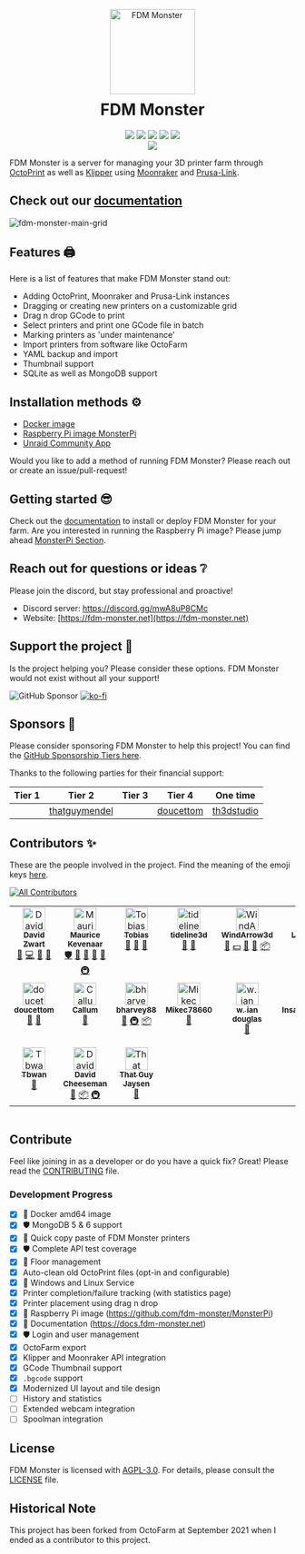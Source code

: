 <p align="center" style="margin-bottom: 0">
    <a href="https://docs.fdm-monster.net/" target="_blank" rel="noopener noreferrer">
        <img width="150" src="https://github.com/fdm-monster/fdm-monster-client/blob/main/public/img/logo.png?raw=true" alt="FDM Monster">
    </a>
</p>
<h1 align="center" style="padding-top: 0; margin-top: 10px">FDM Monster</h1>
<p align="center">
    <a href="https://discord.gg/mwA8uP8CMc"><img src="https://img.shields.io/discord/864835453773807686?label=Discord&logo=discord"/></a>
    <a href="https://github.com/fdm-monster/fdm-monster/releases/latest">
        <img src="https://img.shields.io/github/release/fdm-monster/fdm-monster"/></a>
    <a href="https://github.com/fdm-monster/fdm-monster/stargazers">
        <img src="https://img.shields.io/github/stars/fdm-monster/fdmonster"/></a>
    <a href="https://github.com/fdm-monster/fdm-monster/issues">
        <img src="https://img.shields.io/github/issues/fdm-monster/fdm-monster"/></a>
    <a href="https://app.codecov.io/gh/fdm-monster/fdm-monster">
        <img src="https://codecov.io/gh/fdm-monster/fdm-monster/branch/develop/graph/badge.svg?flag=server-nodejs&precision=0"/></a>
    <br/>
    <a href="https://unraid.net/community/apps?q=fdm+monster">
        <img src="https://img.shields.io/badge/Unraid%20Community%20Application-fc832e"/>
    </a>
</p>

FDM Monster is a server for managing your 3D printer farm through [OctoPrint](https://octoprint.org/) as well as [Klipper](https://www.klipper3d.org/) using [Moonraker](https://github.com/Arksine/moonraker) and [Prusa-Link](https://github.com/prusa3d/Prusa-Link).

## Check out our [documentation](https://docs.fdm-monster.net)

![fdm-monster-main-grid](https://github.com/user-attachments/assets/4137d8d6-0365-44db-b9a9-53e3820a4cb3)

## Features 🖨️
Here is a list of features that make FDM Monster stand out:

- Adding OctoPrint, Moonraker and Prusa-Link instances
- Dragging or creating new printers on a customizable grid
- Drag n drop GCode to print
- Select printers and print one GCode file in batch 
- Marking printers as 'under maintenance'
- Import printers from software like OctoFarm
- YAML backup and import
- Thumbnail support
- SQLite as well as MongoDB support

## Installation methods ⚙️

- [Docker image](https://hub.docker.com/r/fdmmonster/fdm-monster)
- [Raspberry Pi image MonsterPi](https://docs.fdm-monster.net/guides/monsterpi)
- [Unraid Community App](https://unraid.net/community/apps?q=fdm+monster)

Would you like to add a method of running FDM Monster? Please reach out or create an issue/pull-request!

## Getting started 😎

Check out the [documentation](https://docs.fdm-monster.net) to install or deploy FDM Monster for your farm. Are you interested in running the Raspberry Pi image?
Please jump ahead [MonsterPi Section](https://docs.fdm-monster.net/guides/monsterpi).

## Reach out for questions or ideas ❔

Please join the discord, but stay professional and proactive!

- Discord server: https://discord.gg/mwA8uP8CMc
- Website: [https://fdm-monster.net](https://fdm-monster.net)
 
## Support the project 💸

Is the project helping you? Please consider these options. FDM Monster would not exist without all your support! 

![GitHub Sponsor](https://img.shields.io/github/sponsors/fdm-monster?label=Sponsor&logo=GitHub)
[![ko-fi](https://ko-fi.com/img/githubbutton_sm.svg)](https://ko-fi.com/V7V6XFWY0)

## Sponsors 🤩

Please consider sponsoring FDM Monster to help this project! You can find the [GitHub Sponsorship Tiers here](https://github.com/sponsors/fdm-monster).

Thanks to the following parties for their financial support:

| Tier 1 | Tier 2 | Tier 3 | Tier 4 | One time |
|--------|--------|--------|--------|-----------|
|  | [thatguymendel](https://github.com/thatguymendel) | | [doucettom](https://github.com/doucettom) | [th3dstudio](https://github.com/th3dstudio) |


## Contributors ✨

These are the people involved in the project. Find the meaning of the emoji keys [here](https://allcontributors.org/docs/en/emoji-key).

<!-- ALL-CONTRIBUTORS-BADGE:START - Do not remove or modify this section -->
[![All Contributors](https://img.shields.io/badge/all_contributors-23-orange.svg?style=flat-square)](#contributors-)
<!-- ALL-CONTRIBUTORS-BADGE:END -->

<!-- ALL-CONTRIBUTORS-LIST:START - Do not remove or modify this section -->
<!-- prettier-ignore-start -->
<!-- markdownlint-disable -->
<table>
  <tbody>
    <tr>
      <td align="center" valign="top" width="10%"><a href="https://github.com/davidzwa"><img src="https://avatars.githubusercontent.com/u/6005355?v=4?s=40" width="40px;" alt="David Zwart"/><br /><sub><b>David Zwart</b></sub></a><br /><a href="https://github.com/fdm-monster/fdm-monster/issues?q=author%3Adavidzwa" title="Bug reports">🐛</a> <a href="https://github.com/fdm-monster/fdm-monster/commits?author=davidzwa" title="Code">💻</a> <a href="#maintenance-davidzwa" title="Maintenance">🚧</a> <a href="#userTesting-davidzwa" title="User Testing">📓</a></td>
      <td align="center" valign="top" width="10%"><a href="https://kevenaar.name"><img src="https://avatars.githubusercontent.com/u/834643?v=4?s=40" width="40px;" alt="Maurice Kevenaar"/><br /><sub><b>Maurice Kevenaar</b></sub></a><br /><a href="#security-mkevenaar" title="Security">🛡️</a> <a href="#maintenance-mkevenaar" title="Maintenance">🚧</a> <a href="#ideas-mkevenaar" title="Ideas, Planning, & Feedback">🤔</a> <a href="https://github.com/fdm-monster/fdm-monster/issues?q=author%3Amkevenaar" title="Bug reports">🐛</a> <a href="https://github.com/fdm-monster/fdm-monster/pulls?q=is%3Apr+reviewed-by%3Amkevenaar" title="Reviewed Pull Requests">👀</a> <a href="#infra-mkevenaar" title="Infrastructure (Hosting, Build-Tools, etc)">🚇</a></td>
      <td align="center" valign="top" width="10%"><a href="https://github.com/Tobikisss"><img src="https://avatars.githubusercontent.com/u/45754890?v=4?s=40" width="40px;" alt="Tobias"/><br /><sub><b>Tobias</b></sub></a><br /><a href="#ideas-Tobikisss" title="Ideas, Planning, & Feedback">🤔</a> <a href="#maintenance-Tobikisss" title="Maintenance">🚧</a> <a href="https://github.com/fdm-monster/fdm-monster/issues?q=author%3ATobikisss" title="Bug reports">🐛</a></td>
      <td align="center" valign="top" width="10%"><a href="https://tideline3d.com"><img src="https://avatars.githubusercontent.com/u/12903320?v=4?s=40" width="40px;" alt="tideline3d"/><br /><sub><b>tideline3d</b></sub></a><br /><a href="https://github.com/fdm-monster/fdm-monster/issues?q=author%3Atideline3d" title="Bug reports">🐛</a> <a href="#ideas-tideline3d" title="Ideas, Planning, & Feedback">🤔</a></td>
      <td align="center" valign="top" width="10%"><a href="https://github.com/windarrow3d"><img src="https://avatars.githubusercontent.com/u/91099282?v=4?s=40" width="40px;" alt="WindArrow3d"/><br /><sub><b>WindArrow3d</b></sub></a><br /><a href="https://github.com/fdm-monster/fdm-monster/issues?q=author%3Awindarrow3d" title="Bug reports">🐛</a> <a href="#financial-windarrow3d" title="Financial">💵</a> <a href="#ideas-windarrow3d" title="Ideas, Planning, & Feedback">🤔</a> <a href="#userTesting-windarrow3d" title="User Testing">📓</a> <a href="#platform-windarrow3d" title="Packaging/porting to new platform">📦</a></td>
      <td align="center" valign="top" width="10%"><a href="http://lucianchapar.com"><img src="https://avatars.githubusercontent.com/u/33263520?v=4?s=40" width="40px;" alt="Lucian Chapar"/><br /><sub><b>Lucian Chapar</b></sub></a><br /><a href="https://github.com/fdm-monster/fdm-monster/issues?q=author%3Alucian151" title="Bug reports">🐛</a></td>
      <td align="center" valign="top" width="10%"><a href="https://github.com/Dumnersm580"><img src="https://avatars.githubusercontent.com/u/80608783?v=4?s=40" width="40px;" alt="Dumnersm580"/><br /><sub><b>Dumnersm580</b></sub></a><br /><a href="https://github.com/fdm-monster/fdm-monster/commits?author=Dumnersm580" title="Documentation">📖</a> <a href="#ideas-Dumnersm580" title="Ideas, Planning, & Feedback">🤔</a></td>
      <td align="center" valign="top" width="10%"><a href="http://www.tophattwaffle.com"><img src="https://avatars.githubusercontent.com/u/6774125?v=4?s=40" width="40px;" alt="tophattwaffle"/><br /><sub><b>tophattwaffle</b></sub></a><br /><a href="https://github.com/fdm-monster/fdm-monster/issues?q=author%3Atophattwaffle" title="Bug reports">🐛</a> <a href="#ideas-tophattwaffle" title="Ideas, Planning, & Feedback">🤔</a></td>
      <td align="center" valign="top" width="10%"><a href="https://github.com/rmhenn"><img src="https://avatars.githubusercontent.com/u/22482801?v=4?s=40" width="40px;" alt="rmhenn"/><br /><sub><b>rmhenn</b></sub></a><br /><a href="#ideas-rmhenn" title="Ideas, Planning, & Feedback">🤔</a> <a href="https://github.com/fdm-monster/fdm-monster/issues?q=author%3Armhenn" title="Bug reports">🐛</a></td>
      <td align="center" valign="top" width="10%"><a href="https://github.com/cyrixdx4"><img src="https://avatars.githubusercontent.com/u/62126724?v=4?s=40" width="40px;" alt="cyrixdx4"/><br /><sub><b>cyrixdx4</b></sub></a><br /><a href="https://github.com/fdm-monster/fdm-monster/issues?q=author%3Acyrixdx4" title="Bug reports">🐛</a></td>
    </tr>
    <tr>
      <td align="center" valign="top" width="10%"><a href="https://github.com/doucettom"><img src="https://avatars.githubusercontent.com/u/6595645?v=4?s=40" width="40px;" alt="doucettom"/><br /><sub><b>doucettom</b></sub></a><br /><a href="https://github.com/fdm-monster/fdm-monster/issues?q=author%3Adoucettom" title="Bug reports">🐛</a> <a href="#ideas-doucettom" title="Ideas, Planning, & Feedback">🤔</a></td>
      <td align="center" valign="top" width="10%"><a href="https://github.com/ZombiesLoveMe"><img src="https://avatars.githubusercontent.com/u/35661391?v=4?s=40" width="40px;" alt="Callum"/><br /><sub><b>Callum</b></sub></a><br /><a href="#ideas-ZombiesLoveMe" title="Ideas, Planning, & Feedback">🤔</a></td>
      <td align="center" valign="top" width="10%"><a href="https://github.com/bharvey88"><img src="https://avatars.githubusercontent.com/u/8107750?v=4?s=40" width="40px;" alt="bharvey88"/><br /><sub><b>bharvey88</b></sub></a><br /><a href="https://github.com/fdm-monster/fdm-monster/issues?q=author%3Abharvey88" title="Bug reports">🐛</a> <a href="#infra-bharvey88" title="Infrastructure (Hosting, Build-Tools, etc)">🚇</a> <a href="#platform-bharvey88" title="Packaging/porting to new platform">📦</a></td>
      <td align="center" valign="top" width="10%"><a href="https://github.com/Mikec78660"><img src="https://avatars.githubusercontent.com/u/108021920?v=4?s=40" width="40px;" alt="Mikec78660"/><br /><sub><b>Mikec78660</b></sub></a><br /><a href="#ideas-Mikec78660" title="Ideas, Planning, & Feedback">🤔</a></td>
      <td align="center" valign="top" width="10%"><a href="https://techinterview.guide"><img src="https://avatars.githubusercontent.com/u/168030?v=4?s=40" width="40px;" alt="w. ian douglas"/><br /><sub><b>w. ian douglas</b></sub></a><br /><a href="#ideas-iandouglas" title="Ideas, Planning, & Feedback">🤔</a></td>
      <td align="center" valign="top" width="10%"><a href="http://insanityautomation.com/"><img src="https://avatars.githubusercontent.com/u/38436470?v=4?s=40" width="40px;" alt="InsanityAutomation"/><br /><sub><b>InsanityAutomation</b></sub></a><br /><a href="#ideas-InsanityAutomation" title="Ideas, Planning, & Feedback">🤔</a> <a href="https://github.com/fdm-monster/fdm-monster/issues?q=author%3AInsanityAutomation" title="Bug reports">🐛</a></td>
      <td align="center" valign="top" width="10%"><a href="https://github.com/LyfeOnEdge"><img src="https://avatars.githubusercontent.com/u/26140376?v=4?s=40" width="40px;" alt="Andrew (LyfeOnEdge) (ArcticGentoo)"/><br /><sub><b>Andrew (LyfeOnEdge) (ArcticGentoo)</b></sub></a><br /><a href="#ideas-LyfeOnEdge" title="Ideas, Planning, & Feedback">🤔</a></td>
      <td align="center" valign="top" width="10%"><a href="https://github.com/callanova"><img src="https://avatars.githubusercontent.com/u/175639705?v=4?s=40" width="40px;" alt="callanova"/><br /><sub><b>callanova</b></sub></a><br /><a href="https://github.com/fdm-monster/fdm-monster/issues?q=author%3Acallanova" title="Bug reports">🐛</a></td>
      <td align="center" valign="top" width="10%"><a href="https://github.com/thatguymendel"><img src="https://avatars.githubusercontent.com/u/67444998?v=4?s=40" width="40px;" alt="thatguymendel"/><br /><sub><b>thatguymendel</b></sub></a><br /><a href="#ideas-thatguymendel" title="Ideas, Planning, & Feedback">🤔</a></td>
      <td align="center" valign="top" width="10%"><a href="https://github.com/julien-printerbox"><img src="https://avatars.githubusercontent.com/u/134132189?v=4?s=40" width="40px;" alt="julien-printerbox"/><br /><sub><b>julien-printerbox</b></sub></a><br /><a href="#ideas-julien-printerbox" title="Ideas, Planning, & Feedback">🤔</a></td>
    </tr>
    <tr>
      <td align="center" valign="top" width="10%"><a href="https://github.com/Tbwan"><img src="https://avatars.githubusercontent.com/u/44231748?v=4?s=40" width="40px;" alt="Tbwan"/><br /><sub><b>Tbwan</b></sub></a><br /><a href="https://github.com/fdm-monster/fdm-monster/issues?q=author%3ATbwan" title="Bug reports">🐛</a></td>
      <td align="center" valign="top" width="10%"><a href="https://github.com/nuvious"><img src="https://avatars.githubusercontent.com/u/5287736?v=4?s=40" width="40px;" alt="David Cheeseman"/><br /><sub><b>David Cheeseman</b></sub></a><br /><a href="#ideas-nuvious" title="Ideas, Planning, & Feedback">🤔</a> <a href="#platform-nuvious" title="Packaging/porting to new platform">📦</a> <a href="#infra-nuvious" title="Infrastructure (Hosting, Build-Tools, etc)">🚇</a></td>
      <td align="center" valign="top" width="10%"><a href="https://github.com/thatguy-jaysenodell"><img src="https://avatars.githubusercontent.com/u/118288184?v=4?s=40" width="40px;" alt="That Guy Jaysen"/><br /><sub><b>That Guy Jaysen</b></sub></a><br /><a href="https://github.com/fdm-monster/fdm-monster/issues?q=author%3Athatguy-jaysenodell" title="Bug reports">🐛</a></td>
    </tr>
  </tbody>
</table>

<!-- markdownlint-restore -->
<!-- prettier-ignore-end -->

<!-- ALL-CONTRIBUTORS-LIST:END -->

<!-- ALL-CONTRIBUTORS-LIST:START - Do not remove or modify this section -->
<!-- prettier-ignore-start -->
<!-- markdownlint-disable -->
<!-- markdownlint-restore -->
<!-- prettier-ignore-end -->

<table></table>

<!-- ALL-CONTRIBUTORS-LIST:END -->


## Contribute

Feel like joining in as a developer or do you have a quick fix? Great! Please read
the [CONTRIBUTING](CONTRIBUTING.md) file.

### Development Progress

- [x] :rocket: Docker amd64 image
- [x] 🛡️ MongoDB 5 & 6 support
- [x] :rocket: Quick copy paste of FDM Monster printers
- [x] 🛡️ Complete API test coverage
- [x] :rocket: Floor management
- [x] Auto-clean old OctoPrint files (opt-in and configurable) 
- [x] :rocket: Windows and Linux Service
- [x] Printer completion/failure tracking (with statistics page)
- [x] Printer placement using drag n drop 
- [x] 🔌 Raspberry Pi image (https://github.com/fdm-monster/MonsterPi)
- [x] :rocket: Documentation (https://docs.fdm-monster.net)
- [x] 🛡️ Login and user management
- [x] OctoFarm export 
- [x] Klipper and Moonraker API integration
- [x] GCode Thumbnail support
- [x] `.bgcode` support
- [x] Modernized UI layout and tile design
- [ ] History and statistics
- [ ] Extended webcam integration
- [ ] Spoolman integration

## License

FDM Monster is licensed with [AGPL-3.0](LICENSE). For details, please consult the [LICENSE](LICENSE) file.

## Historical Note

This project has been forked from OctoFarm at September 2021 when I ended as a contributor to this project. 
